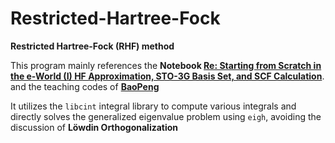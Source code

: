 # Restricted-Hartree-Fock
**Restricted Hartree-Fock (RHF) method**

This program mainly references the **Notebook [Re: Starting from Scratch in the e-World (I) HF Approximation, STO-3G Basis Set, and SCF Calculation](https://bohrium.dp.tech/notebooks/76266786918)**. and the teaching codes of **[BaoPeng](https://github.com/baopengbp)** <br>

It utilizes the `libcint` integral library to compute various integrals and directly solves the generalized eigenvalue problem using `eigh`, avoiding the discussion of **Löwdin Orthogonalization**





